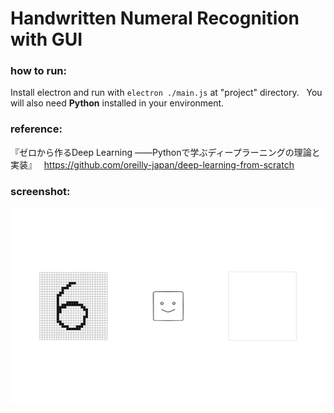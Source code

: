 # Handwritten Numeral Recognition with GUI
### how to run:
Install electron and run with ```electron ./main.js``` at "project" directory.  
You will also need **Python** installed in your environment.
### reference:
『ゼロから作るDeep Learning ――Pythonで学ぶディープラーニングの理論と実装』  
<https://github.com/oreilly-japan/deep-learning-from-scratch>
### screenshot:
![alt text](https://github.com/takafumihoriuchi/HandwrittenNumeralRecognition/blob/master/project/screenshot.png)
